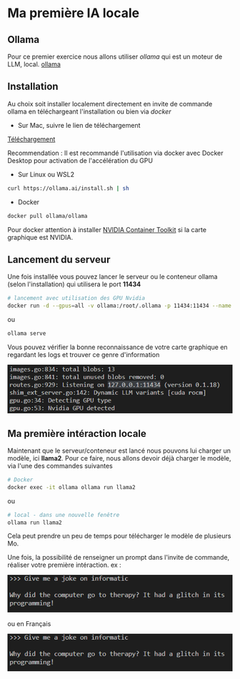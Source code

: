 # Ma première IA locale

## Ollama

Pour ce premier exercice nous allons utiliser _ollama_ qui est un moteur de LLM, local. [ollama](https://ollama.ai/)

## Installation

Au choix soit installer localement directement en invite de commande ollama en téléchargeant l'installation ou bien via _docker_

* Sur Mac, suivre le lien de téléchargement

[Téléchargement](https://ollama.ai/download/Ollama-darwin.zip)

Recommendation :  Il est recommandé l'utilisation via docker avec Docker Desktop pour activation de l'accélération du GPU

* Sur Linux ou WSL2

```sh
curl https://ollama.ai/install.sh | sh
```

* Docker

```sh
docker pull ollama/ollama
```

Pour docker attention à installer [NVIDIA Container Toolkit](https://docs.nvidia.com/datacenter/cloud-native/container-toolkit/latest/install-guide.html#installation) si la carte graphique est NVIDIA.

## Lancement du serveur

Une fois installée vous pouvez lancer le serveur ou le conteneur ollama (selon l'installation) qui utilisera le port **11434**

```sh
# lancement avec utilisation des GPU Nvidia
docker run -d --gpus=all -v ollama:/root/.ollama -p 11434:11434 --name ollama ollama/ollama
```

ou

```sh
ollama serve
```

Vous pouvez vérifier la bonne reconnaissance de votre carte graphique en regardant les logs et trouver ce genre d'information

![Start serve](start_serve.png)

## Ma première intéraction locale

Maintenant que le serveur/conteneur est lancé nous pouvons lui charger un modèle, ici **llama2**. Pour ce faire, nous allons devoir déjà charger le modèle, via l'une des commandes suivantes

```sh
# Docker
docker exec -it ollama ollama run llama2
```

ou

```sh
# local - dans une nouvelle fenêtre
ollama run llama2
```

Cela peut prendre un peu de temps pour télécharger le modèle de plusieurs Mo.

Une fois, la possibilité de renseigner un prompt dans l'invite de commande, réaliser votre première intéraction.
ex :

![One Joke](exemple-01.png)

ou en Français

![Une blague](exemple-01.png)
